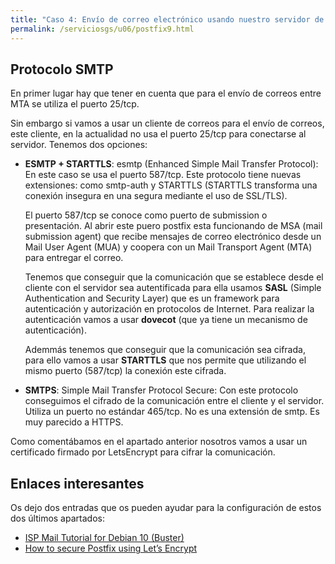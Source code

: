 ```yaml
---
title: "Caso 4: Envío de correo electrónico usando nuestro servidor de correos"
permalink: /serviciosgs/u06/postfix9.html
---
```


## Protocolo SMTP

En primer lugar hay que tener en cuenta que para el envío de correos entre MTA se utiliza el puerto 25/tcp.

Sin embargo si vamos a usar un cliente de correos para el envío de correos, este cliente, en la actualidad no usa el puerto 25/tcp para conectarse al servidor. Tenemos dos opciones:

* **ESMTP + STARTTLS**: esmtp (Enhanced Simple Mail Transfer Protocol): En este caso se usa el puerto 587/tcp. Este protocolo tiene nuevas extensiones: como smtp-auth y STARTTLS (STARTTLS transforma una conexión insegura en una segura mediante el uso de SSL/TLS).

	El puerto 587/tcp se conoce como puerto de submission o presentación. Al abrir este puero postfix esta funcionando de MSA (mail submission agent) que recibe mensajes de correo electrónico desde un Mail User Agent (MUA) y coopera con un Mail Transport Agent (MTA) para entregar el correo.

	Tenemos que conseguir que la comunicación que se establece desde el cliente con el servidor sea autentificada para ella usamos **SASL** (Simple Authentication and Security Layer) que es un framework para autenticación y autorización en protocolos de Internet. Para realizar la autenticación vamos a usar **dovecot** (que ya tiene un mecanismo de autenticación).

	Ademmás tenemos que conseguir que la comunicación sea cifrada, para ello vamos a usar **STARTTLS** que nos permite que utilizando el mismo puerto (587/tcp) la conexión este cifrada.

* **SMTPS**: Simple Mail Transfer Protocol Secure: Con este protocolo conseguimos el cifrado de la comunicación entre el cliente y el servidor. Utiliza un puerto no estándar 465/tcp. No es una extensión de smtp. Es muy parecido a HTTPS.

Como comentábamos en el apartado anterior nosotros vamos a usar un certificado firmado por LetsEncrypt para cifrar la comunicación.

## Enlaces interesantes

Os dejo dos entradas que os pueden ayudar para la configuración de estos dos últimos apartados:

* [ISP Mail Tutorial for Debian 10 (Buster)](https://123qwe.com/tutorial-debian-10/)
* [How to secure Postfix using Let’s Encrypt](https://upcloud.com/community/tutorials/secure-postfix-using-lets-encrypt/)